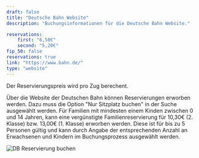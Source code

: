 ```yaml
---
draft: false
title: "Deutsche Bahn Website"
description: "Buchungsinformationen für die Deutsche Bahn Website."

reservations:
    first: "6,50€"
    second: "5,20€"
fip_50: false
reservations: true
link: "https://www.bahn.de/"
type: "website"
---
```


Der Reservierungspreis wird pro Zug berechent.

Über die Website der Deutschen Bahn können Reservierungen erworben werden. Dazu muss die Option "Nur Sitzplatz buchen" in der Suche ausgewählt werden. Für Familien mit mindesten einem Kinden zwischen 0 und 14 Jahren, kann eine vergünstigte Familienreservierung für 10,30€ (2. Klasse) bzw. 13,00€ (1. Klasse) erworben werden. Diese ist für bis zu 5 Personen gültig und kann durch Angabe der entsprechenden Anzahl an Erwachsenen und Kindern im Buchungsprozess ausgewählt werden.

![DB Reservierung buchen](db_reservation.webp)

